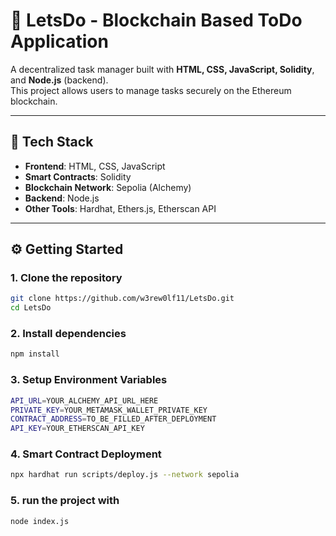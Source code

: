 # 📝 LetsDo - Blockchain Based ToDo Application

A decentralized task manager built with **HTML, CSS, JavaScript, Solidity**, and **Node.js** (backend).  
This project allows users to manage tasks securely on the Ethereum blockchain.

---

## 🚀 Tech Stack

- **Frontend**: HTML, CSS, JavaScript  
- **Smart Contracts**: Solidity  
- **Blockchain Network**: Sepolia (Alchemy)  
- **Backend**: Node.js  
- **Other Tools**: Hardhat, Ethers.js, Etherscan API

---

## ⚙️ Getting Started

### 1. Clone the repository

```bash
git clone https://github.com/w3rew0lf11/LetsDo.git
cd LetsDo
```

### 2. Install dependencies

```bash
npm install
```
### 3. Setup Environment Variables

```bash
API_URL=YOUR_ALCHEMY_API_URL_HERE
PRIVATE_KEY=YOUR_METAMASK_WALLET_PRIVATE_KEY
CONTRACT_ADDRESS=TO_BE_FILLED_AFTER_DEPLOYMENT
API_KEY=YOUR_ETHERSCAN_API_KEY
```

### 4. Smart Contract Deployment

```bash
npx hardhat run scripts/deploy.js --network sepolia
```

### 5. run the project with
```bash
node index.js
```
